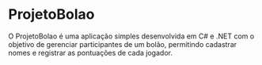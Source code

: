 # ProjetoBolao
 O ProjetoBolao é uma aplicação simples desenvolvida em C# e .NET com o objetivo de gerenciar participantes de um bolão, permitindo cadastrar nomes e registrar as pontuações de cada jogador.
